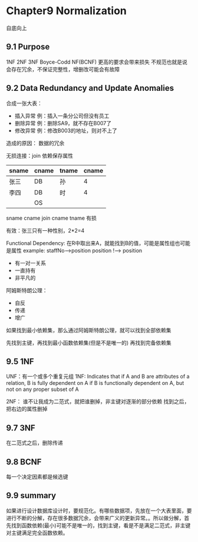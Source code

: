 # Chapter9 Normalization
自底向上

## 9.1 Purpose
1NF 2NF 3NF Boyce-Codd NF(BCNF)
更高的要求会带来损失
不规范也就是说会存在冗余，不保证完整性，增删改可能会有故障

## 9.2 Data Redundancy and Update Anomalies
合成一张大表：
- 插入异常 例：插入一条分公司但没有员工
- 删除异常 例：删除SA9，就不存在B007了
- 修改异常 例：修改B003的地址，则对不上了

造成的原因：
数据的冗余

无损连接：join
依赖保存属性


|sname| cname| tname |cname
|-----|------|----|---
张三|DB|孙|4
李四|DB|时|4
    |OS

sname cname  join cname  tname
有损

有效：张三只有一种性别，2*2=4

Functional Dependency:
在R中取出来A，就能找到B的值，可能是属性组也可能是属性
example: staffNo-->position
         position !--> position

- 有一对一关系
- 一直持有
- 非平凡的

阿姆斯特朗公理：
- 自反
- 传递
- 增广

如果找到最小依赖集，那么通过阿姆斯特朗公理，就可以找到全部依赖集

先找到主键，再找到最小函数依赖集(但是不是唯一的) 再找到完备依赖集

## 9.5 1NF
UNF：有一个或多个重复元组
1NF: Indicates that if A and B are attributes of a relation, B is fully dependent on A if B is functionally dependent on A, but not on any proper subset of A

2NF：
谁不让我成为二范式，就把谁删掉，非主键对逐渐的部分依赖
找到之后，把右边的属性删掉

## 9.7 3NF
在二范式之后，删除传递

## 9.8 BCNF
每一个决定因素都是候选键

## 9.9 summary
如果进行设计数据库设计时，要规范化。有哪些数据项，先放在一个大表里面，要进行不断的分解，存在很多数据冗余，会带来广义的更新异常。。所以做分解，首先找到函数依赖(最小)可能不是唯一的，找到主键，看是不是满足二范式，非主键对主键满足完全函数依赖。
